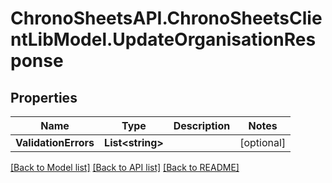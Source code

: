 
# ChronoSheetsAPI.ChronoSheetsClientLibModel.UpdateOrganisationResponse

## Properties

Name | Type | Description | Notes
------------ | ------------- | ------------- | -------------
**ValidationErrors** | **List&lt;string&gt;** |  | [optional] 

[[Back to Model list]](../README.md#documentation-for-models)
[[Back to API list]](../README.md#documentation-for-api-endpoints)
[[Back to README]](../README.md)

